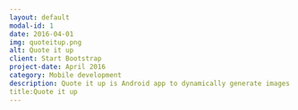 ```yaml
---
layout: default
modal-id: 1
date: 2016-04-01
img: quoteitup.png
alt: Quote it up
client: Start Bootstrap
project-date: April 2016
category: Mobile development
description: Quote it up is Android app to dynamically generate images with quotations. Images can be customized for attributes like text size,color, font etc. Auto update service can be updated to automatically updated wallpaper after specified interval.
title:Quote it up
---
```

